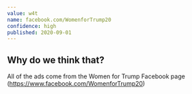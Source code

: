 ```yaml
---
value: w4t
name: facebook.com/WomenforTrump20
confidence: high
published: 2020-09-01
---
```


## Why do we think that?

All of the ads come from the Women for Trump Facebook page (https://www.facebook.com/WomenforTrump20)
